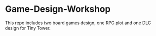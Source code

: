 Game-Design-Workshop
====================

This repo includes two board games design, one RPG plot and one DLC design for Tiny Tower.